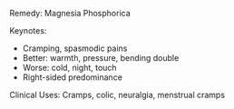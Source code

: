 Remedy: Magnesia Phosphorica

Keynotes:
- Cramping, spasmodic pains
- Better: warmth, pressure, bending double
- Worse: cold, night, touch
- Right-sided predominance

Clinical Uses: Cramps, colic, neuralgia, menstrual cramps
